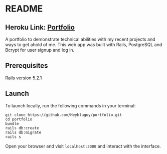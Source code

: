 # README

## Heroku Link: [Portfolio](/)

A portfolio to demonstrate technical abilities with my recent projects and ways to get ahold of me. This web app was built with Rails, PostgreSQL and Bcrypt for user signup and log in.


## Prerequisites

Rails version 5.2.1

## Launch

To launch locally, run the following commands in your terminal:

```
git clone https://github.com/Heybluguy/portfolio.git
cd portfolio
bundle
rails db:create
rails db:migrate
rails s
```
Open your browser and visit `localhost:3000` and interact with the interface.
